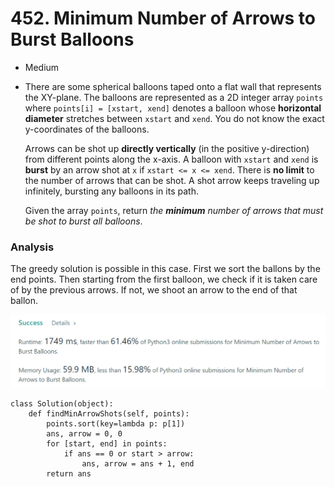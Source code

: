 # 452. Minimum Number of Arrows to Burst Balloons

* Medium
*   There are some spherical balloons taped onto a flat wall that represents the XY-plane. The balloons are represented as a 2D integer array `points` where `points[i] = [xstart, xend]` denotes a balloon whose **horizontal diameter** stretches between `xstart` and `xend`. You do not know the exact y-coordinates of the balloons.

    Arrows can be shot up **directly vertically** (in the positive y-direction) from different points along the x-axis. A balloon with `xstart` and `xend` is **burst** by an arrow shot at `x` if `xstart <= x <= xend`. There is **no limit** to the number of arrows that can be shot. A shot arrow keeps traveling up infinitely, bursting any balloons in its path.

    Given the array `points`, return _the **minimum** number of arrows that must be shot to burst all balloons_.

### Analysis&#x20;

The greedy solution is possible in this case. First we sort the ballons by the end points. Then starting from the first balloon, we check if it is taken care of by the previous arrows. If not, we shoot an arrow to the end of that ballon.&#x20;

![](<../../../.gitbook/assets/image (24) (1).png>)

```
class Solution(object):
    def findMinArrowShots(self, points):
        points.sort(key=lambda p: p[1])
        ans, arrow = 0, 0
        for [start, end] in points:
            if ans == 0 or start > arrow:
                ans, arrow = ans + 1, end
        return ans
```
